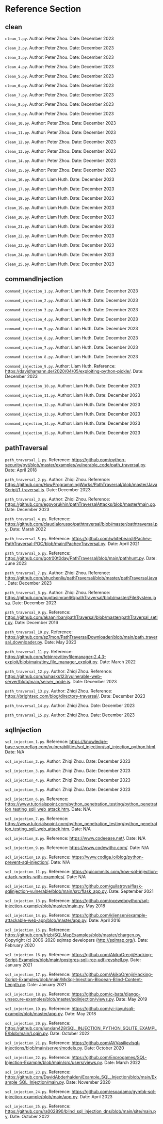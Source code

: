 
# Reference Section

## clean
`clean_1.py`. Author: Peter Zhou. Date: December 2023

`clean_2.py`. Author: Peter Zhou. Date: December 2023

`clean_3.py`. Author: Peter Zhou. Date: December 2023

`clean_4.py`. Author: Peter Zhou. Date: December 2023

`clean_5.py`. Author: Peter Zhou. Date: December 2023

`clean_6.py`. Author: Peter Zhou. Date: December 2023

`clean_7.py`. Author: Peter Zhou. Date: December 2023

`clean_8.py`. Author: Peter Zhou. Date: December 2023

`clean_9.py`. Author: Peter Zhou. Date: December 2023

`clean_10.py`. Author: Peter Zhou. Date: December 2023

`clean_11.py`. Author: Peter Zhou. Date: December 2023

`clean_12.py`. Author: Peter Zhou. Date: December 2023

`clean_13.py`. Author: Peter Zhou. Date: December 2023

`clean_14.py`. Author: Peter Zhou. Date: December 2023

`clean_15.py`. Author: Peter Zhou. Date: December 2023

`clean_16.py`. Author: Liam Huth. Date: December 2023

`clean_17.py`. Author: Liam Huth. Date: December 2023

`clean_18.py`. Author: Liam Huth. Date: December 2023

`clean_19.py`. Author: Liam Huth. Date: December 2023

`clean_20.py`. Author: Liam Huth. Date: December 2023

`clean_21.py`. Author: Liam Huth. Date: December 2023

`clean_22.py`. Author: Liam Huth. Date: December 2023

`clean_23.py`. Author: Liam Huth. Date: December 2023

`clean_24.py`. Author: Liam Huth. Date: December 2023

`clean_25.py`. Author: Liam Huth. Date: December 2023

## commandInjection

`command_injection_1.py`. Author: Liam Huth. Date: December 2023

`command_injection_2.py`. Author: Liam Huth. Date: December 2023

`command_injection_3.py`. Author: Liam Huth. Date: December 2023

`command_injection_4.py`. Author: Liam Huth. Date: December 2023

`command_injection_5.py`. Author: Liam Huth. Date: December 2023

`command_injection_6.py`. Author: Liam Huth. Date: December 2023

`command_injection_7.py`. Author: Liam Huth. Date: December 2023

`command_injection_8.py`. Author: Liam Huth. Date: December 2023

`command_injection_9.py`. Author: Liam Huth. Reference: https://davidhamann.de/2020/04/05/exploiting-python-pickle/. Date: December 2023

`command_injection_10.py`. Author: Liam Huth. Date: December 2023

`command_injection_11.py`. Author: Liam Huth. Date: December 2023

`command_injection_12.py`. Author: Liam Huth. Date: December 2023

`command_injection_13.py`. Author: Liam Huth. Date: December 2023

`command_injection_14.py`. Author: Liam Huth. Date: December 2023

`command_injection_15.py`. Author: Liam Huth. Date: December 2023

## pathTraversal

`path_traversal_1.py`. Reference: https://github.com/python-security/pyt/blob/master/examples/vulnerable_code/path_traversal.py. Date: April 2018

`path_traversal_2.py`. Author: Zhiqi Zhou. Reference: https://github.com/HowProgrammingWorks/PathTraversal/blob/master/JavaScript/1-traversal.js. Date: December 2023

`path_traversal_3.py`. Author: Zhiqi Zhou. Reference: https://github.com/egovorukhin/pathTraversalAttacks/blob/master/main.go. Date: December 2023

`path_traversal_4.py`. Reference: https://github.com/claudialorusso/pathtraversal/blob/master/pathtraversal.py. Date: Marah 2022

`path_traversal_5.py`. Reference: https://github.com/whitebeardj/Pachev-PathTraversal-POC/blob/main/PachevTraversal.py. Date: April 2021

`path_traversal_6.py`. Reference: https://github.com/gotr00t0day/PathTraversal/blob/main/pathhunt.py. Date: June 2023

`path_traversal_7.py`. Author: Zhiqi Zhou. Reference: https://github.com/shuchenliu/pathTraversal/blob/master/pathTraversal.java. Date: December 2023

`path_traversal_8.py`. Author: Zhiqi Zhou. Reference: https://github.com/guptasimran66/pathTraversal/blob/master/FileSystem.java. Date: December 2023

`path_traversal_9.py`. Reference: https://github.com/akaanirban/pathTraversal/blob/master/pathTraversal_setlr.py. Date: December 2016

`path_traversal_10.py`. Reference: https://github.com/sz7mon/PathTraversalDownloader/blob/main/path_traversal_downloader.py. Date: May 2023

`path_traversal_11.py`. Reference: https://github.com/febinrev/tinyfilemanager-2.4.3-exploit/blob/main/tiny_file_manager_exploit.py. Date: March 2022

`path_traversal_12.py`. Author: Zhiqi Zhou. Reference: https://github.com/suhasks123/vulnerable-web-server/blob/main/server_node.js. Date: December 2023

`path_traversal_13.py`. Author: Zhiqi Zhou. Reference: https://brightsec.com/blog/directory-traversal/. Date: December 2023

`path_traversal_14.py`. Author: Zhiqi Zhou. Date: December 2023

`path_traversal_15.py`. Author: Zhiqi Zhou. Date: December 2023

## sqlInjection

`sql_injection_1.py`. Reference: https://knowledge-base.secureflag.com/vulnerabilities/sql_injection/sql_injection_python.html. Date: N/A

`sql_injection_2.py`. Author: Zhiqi Zhou. Date: December 2023

`sql_injection_3.py`. Author: Zhiqi Zhou. Date: December 2023

`sql_injection_4.py`. Author: Zhiqi Zhou. Date: December 2023

`sql_injection_5.py`. Author: Zhiqi Zhou. Date: December 2023

`sql_injection_6.py`. Reference: https://www.tutorialspoint.com/python_penetration_testing/python_penetration_testing_sqli_web_attack.htm. Date: N/A

`sql_injection_7.py`. Reference: https://www.tutorialspoint.com/python_penetration_testing/python_penetration_testing_sqli_web_attack.htm. Date: N/A

`sql_injection_8.py`. Reference: https://www.codeease.net/. Date: N/A

`sql_injection_9.py`. Reference: https://www.codewithc.com/. Date: N/A

`sql_injection_10.py`. Reference: https://www.codiga.io/blog/python-prevent-sql-injection/. Date: N/A

`sql_injection_11.py`. Reference: https://guicommits.com/how-sql-injection-attack-works-with-examples/. Date: N/A

`sql_injection_12.py`. Reference: https://github.com/guilatrova/flask-sqlinjection-vulnerable/blob/main/src/flask_app.py. Date: September 2021

`sql_injection_13.py`. Reference: https://github.com/pcewebpython/sql-injection-example/blob/master/main.py. May 2018

`sql_injection_14.py`. Reference: https://github.com/kljensen/example-attackable-web-app/blob/master/app.py. Date: April 2016

`sql_injection_15.py`. Reference: https://github.com/frizb/SQLMapExamples/blob/master/chargen.py, Copyright (c) 2006-2020 sqlmap developers (http://sqlmap.org/). Date: February 2020

`sql_injection_16.py`. Reference: https://github.com/AkikoOrenji/Hacking-Script-Examples/blob/main/postgres-sqli-rce-udf-revshell.py. Date: January 2021

`sql_injection_17.py`. Reference: https://github.com/AkikoOrenji/Hacking-Script-Examples/blob/main/MySql-Injection-Blooean-Blind-Content-Length.py. Date: January 2021

`sql_injection_18.py`. Reference: https://github.com/c-bata/django-unsecure-examples/blob/master/sqlinjection/views.py. Date: May 2019

`sql_injection_19.py`. Reference: https://github.com/yi-jiayu/sqli-example/blob/master/app.py. Date: May 2018

`sql_injection_20.py`. Reference: https://github.com/junxian428/SQL_INJECTION_PYTHON_SQLITE_EXAMPLE/blob/main/Login.py. Date: October 2022

`sql_injection_21.py`. Reference: https://github.com/AVVasiliev/sql-injections/blob/main/server/models.py. Date: October 2020

`sql_injection_22.py`. Reference: https://github.com/Enprogames/SQL-Injection-Example/blob/main/src/users/views.py. Date: March 2022

`sql_injection_23.py`. Reference: https://github.com/DavidAbderhalden/Example_SQL_Injection/blob/main/Example_SQL_Injection/main.py. Date: November 2020

`sql_injection_24.py`. Reference: https://github.com/esoadamo/gymbk-sql-injection-example/blob/main/app.py. Date: April 2023

`sql_injection_25.py`. Reference: https://github.com/ra002890/blind_sql_injection_dns/blob/main/site/main.py. Date: October 2022